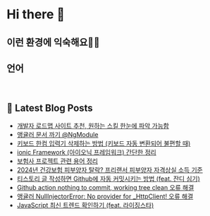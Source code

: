 # Hi there 👋

## 이런 환경에 익숙해요✍🏼

## 언어

<p>
  <img alt="" src= "https://img.shields.io/badge/JavaScript-F7DF1E?style=flat-square&logo=JavaScript&logoColor=white"/> 
  <img alt="" src= "https://img.shields.io/badge/TypeScript-black?logo=typescript&logoColor=blue"/>
</p>

## 📕 Latest Blog Posts

<ul><li><a href='http://devpad.tistory.com/172' target='_blank'>개발자 로드맵 사이트 추천, 원하는 스킬 한눈에 파악 가능함</a></li><li><a href='http://devpad.tistory.com/171' target='_blank'>앵귤러 문서 까기 @NgModule</a></li><li><a href='http://devpad.tistory.com/170' target='_blank'>키보드 한컴 입력기 삭제하는 방법 (키보드 자동 변환되어 불편할 때)</a></li><li><a href='http://devpad.tistory.com/168' target='_blank'>ionic Framework (아이오닉 프레임워크) 간단한 정리</a></li><li><a href='http://devpad.tistory.com/167' target='_blank'>보험사 프로젝트 관련 용어 정리</a></li><li><a href='http://devpad.tistory.com/166' target='_blank'>2024년 건강보험 피부양자 탈락? 프리랜서 피부양자 자격상실 소득 기준</a></li><li><a href='http://devpad.tistory.com/165' target='_blank'>티스토리 글 작성하면 Github에 자동 커밋시키는 방법 (feat. 잔디 심기)</a></li><li><a href='http://devpad.tistory.com/164' target='_blank'>Github action nothing to commit, working tree clean 오류 해결</a></li><li><a href='http://devpad.tistory.com/163' target='_blank'>앵귤러 NullInjectorError: No provider for _HttpClient! 오류 해결</a></li><li><a href='http://devpad.tistory.com/162' target='_blank'>JavaScript 최신 트렌드 확인하기 (feat. 라이징스타)</a></li></ul>